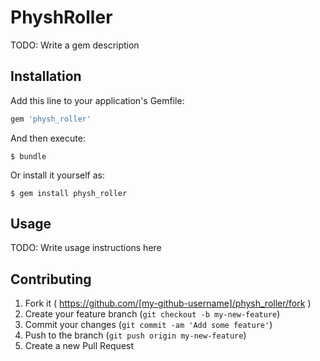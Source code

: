 # PhyshRoller

TODO: Write a gem description

## Installation

Add this line to your application's Gemfile:

```ruby
gem 'physh_roller'
```

And then execute:

    $ bundle

Or install it yourself as:

    $ gem install physh_roller

## Usage

TODO: Write usage instructions here

## Contributing

1. Fork it ( https://github.com/[my-github-username]/physh_roller/fork )
2. Create your feature branch (`git checkout -b my-new-feature`)
3. Commit your changes (`git commit -am 'Add some feature'`)
4. Push to the branch (`git push origin my-new-feature`)
5. Create a new Pull Request
